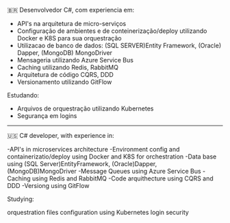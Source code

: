 🇧🇷 Desenvolvedor C#, com experiencia em:

- API's na arquitetura de micro-serviços
- Configuração de ambientes e de conteinerização/deploy utilizando Docker e K8S para sua orquestração
- Utilizacao de banco de dados: (SQL SERVER)Entity Framework, (Oracle) Dapper, (MongoDB) MongoDriver
- Mensageria utilizando Azure Service Bus
- Caching utilizando Redis, RabbitMQ
- Arquitetura de código CQRS, DDD
- Versionamento utilizando GitFlow

Estudando:

- Arquivos de orquestração utilizando Kubernetes
- Segurança em logins

---

🇺🇸 C# developer, with experience in:

-API's in microservices architecture
-Environment config and containerizatio/deploy using Docker and K8S for orchestration
-Data base using (SQL Server)EntityFramework, (Oracle)Dapper, (MongoDB)MongoDriver
-Message Queues using Azure Service Bus
-Caching using Redis and RabbitMQ
-Code arquithecture using CQRS and DDD
-Versiong using GitFlow

Studying:

orquestration files configuration using Kubernetes
login security
